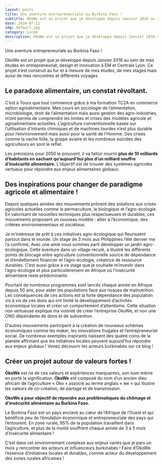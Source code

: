 ```yaml
---
layout: posts
title: Une aventure entrepreneuriale au Burkina Faso !
subtitle: OkoWe est un projet que je développe depuis Janvier 2016 au sein de mes études en entrepreneuriat, design et innovation à EM et Centrale Lyon.
date: 2016-07-11
img: default.jpg
category: Lorem
description: OkoWe est un projet que je développe depuis Janvier 2016 au sein de mes études en entrepreneuriat, design et innovation à EM et Centrale Lyon.
---
```

Une aventure entrepreneuriale au Burkina Faso !
<!-- more -->

OkoWe est un projet que je développe depuis Janvier 2016 au sein de mes études en entrepreneuriat, design et innovation à EM et Centrale Lyon.  Ce projet s’est construit au fur et à mesure de mes études, de mes stages mais aussi de mes rencontres et différents voyages.

## Le paradoxe alimentaire, un constat révoltant.
C’est à Tours que tout commence grâce à ma formation TC2A en commerce option agroalimentaire. Mes cours en sociologie de l’alimentation, microbiologie, droit de l’alimentation mais aussi gestion des agro-industries, m’ont permis de comprendre les limites et crises des modèles agricole et agroalimentaire actuelles.
L’agriculture conventionnelle basée sur l’utilisation d’intrants chimiques et de machines lourdes n’est plus durable pour l’environnement mais aussi pour la santé de l’Homme. Des crises comme la vache folle, la grippe aviaire et les nombreux suicides des agriculteurs en sont le reflet.

Les prévisions pour 2050 le prouvent, il va falloir nourrir __plus de 10 milliards d’habitants en sachant qu’aujourd’hui plus d’un milliard souffre d’insécurité alimentaire.__ L’objectif est de trouver des systèmes agricoles vertueux pour répondre aux enjeux alimentaires globaux.


## Des inspirations pour changer de paradigme agricole et alimentaire !
Depuis quelques années des mouvements prônent des solutions aux crises agricoles actuelles comme la permaculture, le biologique et l’agro-écologie. En valorisant de nouvelles techniques plus respectueuses et durables, ces mouvements proposent un nouveau modèle : allier à l’économique, des critères environnementaux et sociétaux.

Je m’intéresse de prêt à ces initiatives agro-écologique qui fleurissent partout dans le monde. Un stage de 3 mois aux Philippines l’été dernier me l’a confirmé, Avec une amie nous sommes parti développer un jardin agro-écologique. Cette aventure dans un village reculé, a illustré les différents points de blocage entre agriculture conventionnelle source de dépendance et d’endettement financier et l’agro-écologie, créatrice de ressource durables. C’est aussi grâce à ce stage que je souhaite m’investir dans l’agro-écologie et plus particulièrement en Afrique où l’insécurité alimentaire reste prédominante.

Pourtant de nombreux programmes sont lancés chaque année en Afrique depuis 50 ans, pour aider les populations face aux risques de malnutrition. Les conséquences de ces actions est la forte dépendance des population vis à vis de ces dons qui ont limité le développement d’activités économique locales et créer un comportement d’attentisme. Cette situation non vertueuse explique ma volonté de créer l’entreprise OkoWe, et non une ONG dépendante de dons et de subvention.

D’autres mouvements participent à la création de nouveaux schémas économiques  comme les maker, les innovations frugales et l’entrepreneuriat social. De nombreux exemples inspirants naissent des quatre coins de la planète affirmant que les initiatives locales peuvent aujourd’hui répondre aux enjeux globaux ! Venez découvrir les acteurs burkinabés sur ce blog !

## Créer un projet autour de valeurs fortes !
__OkoWe__ est né de ces valeurs et expériences marquantes, son nom même en porte la signification. __OkoWe__ est composé du nom d’un ancien dieu africain de l’agriculture « Oko » associé au terme anglais « we » qui illustre les valeurs de co-création, de partage et de transmission.

__OkoWe a pour objectif de répondre aux problématiques du chômage et d’insécurité alimentaire au Burkina Faso.__

Le Burkina Faso est un pays enclavé au cœur de l’Afrique de l’Ouest et qui bénéficie peu de l’émulation économique et entrepreneuriale des pays qui l’entourent. En zone rurale, 95% de la population travaillent dans l’agriculture, et plus de la moitié souffrent chaque année de 3 à 5 mois d’insécurité alimentaire !

C’est dans cet environnement complexe aux enjeux variés que je pars un mois y rencontrer les acteurs et influenceurs burkinabés ! Faire d’OkoWe l’essence d’initiatives locales et durables, comme acteur du développement des zones rurales africaines !
